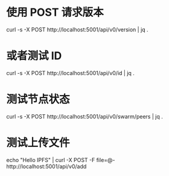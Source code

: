 


# 使用 POST 请求版本
curl -s -X POST http://localhost:5001/api/v0/version | jq .

# 或者测试 ID
curl -s -X POST http://localhost:5001/api/v0/id | jq .

# 测试节点状态
curl -s -X POST http://localhost:5001/api/v0/swarm/peers | jq .

# 测试上传文件
echo "Hello IPFS" | curl -X POST -F file=@- http://localhost:5001/api/v0/add
